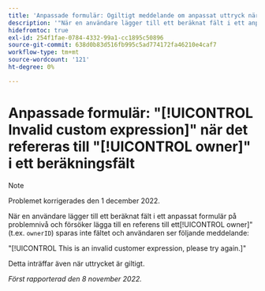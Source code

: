 ```yaml
---
title: 'Anpassade formulär: Ogiltigt meddelande om anpassat uttryck när ägaren refereras i ett beräknat fält'
description: '"När en användare lägger till ett beräknat fält i ett anpassat formulär på problemnivå och försöker lägga till en referens till en ägare (t.ex. "ownerID"), sparas inte fältet och användaren ser följande meddelande: Det här är ett ogiltigt kunduttryck, försök igen.'''
hidefromtoc: true
exl-id: 254f1fae-0784-4332-99a1-cc1895c50896
source-git-commit: 638d0b83d516fb995c5ad774172fa46210e4caf7
workflow-type: tm+mt
source-wordcount: '121'
ht-degree: 0%

---
```


# Anpassade formulär: &quot;[!UICONTROL Invalid custom expression]&quot; när det refereras till &quot;[!UICONTROL owner]&quot; i ett beräkningsfält

>[!NOTE]
>
>Problemet korrigerades den 1 december 2022.

När en användare lägger till ett beräknat fält i ett anpassat formulär på problemnivå och försöker lägga till en referens till ett[!UICONTROL owner]&quot; (t.ex. `ownerID`) sparas inte fältet och användaren ser följande meddelande:

&quot;[!UICONTROL This is an invalid customer expression, please try again.]&quot;

Detta inträffar även när uttrycket är giltigt.

_Först rapporterad den 8 november 2022._
